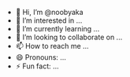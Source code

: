 - 👋 Hi, I’m @noobyaka
- 👀 I’m interested in ...
- 🌱 I’m currently learning ...
- 💞️ I’m looking to collaborate on ...
- 📫 How to reach me ...
- 😄 Pronouns: ...
- ⚡ Fun fact: ...

<!---
noobyaka/noobyaka is a ✨ special ✨ repository because its `README.md` (this file) appears on your GitHub profile.
You can click the Preview link to take a look at your changes.
--->
